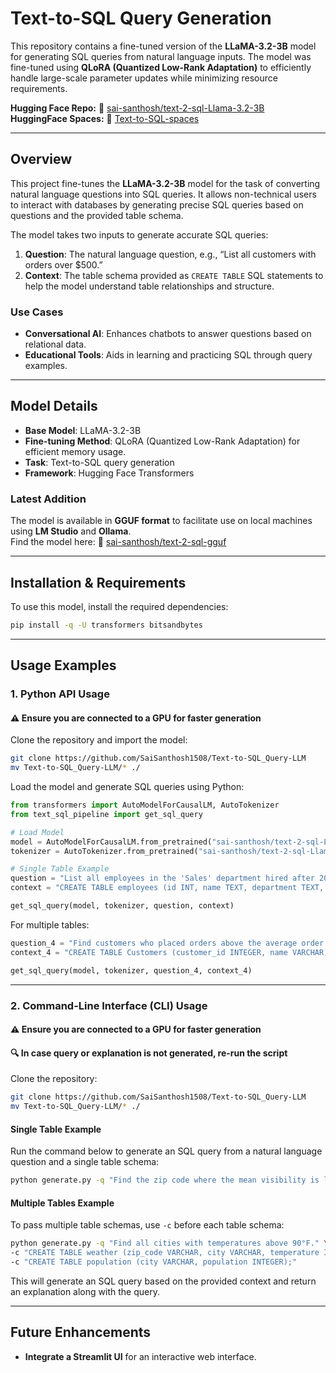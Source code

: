 # Text-to-SQL Query Generation

This repository contains a fine-tuned version of the **LLaMA-3.2-3B** model for generating SQL queries from natural language inputs. The model was fine-tuned using **QLoRA (Quantized Low-Rank Adaptation)** to efficiently handle large-scale parameter updates while minimizing resource requirements.

**Hugging Face Repo:** 🤗 [sai-santhosh/text-2-sql-Llama-3.2-3B](https://huggingface.co/sai-santhosh/text-2-sql-Llama-3.2-3B)<br>
**HuggingFace Spaces:** 🤗 [Text-to-SQL-spaces](https://huggingface.co/spaces/sai-santhosh/Text-to-SQL-Query)

---

## Overview

This project fine-tunes the **LLaMA-3.2-3B** model for the task of converting natural language questions into SQL queries. It allows non-technical users to interact with databases by generating precise SQL queries based on questions and the provided table schema.

The model takes two inputs to generate accurate SQL queries:

1. **Question**: The natural language question, e.g., “List all customers with orders over $500.”  
2. **Context**: The table schema provided as `CREATE TABLE` SQL statements to help the model understand table relationships and structure.

### Use Cases
- **Conversational AI**: Enhances chatbots to answer questions based on relational data.
- **Educational Tools**: Aids in learning and practicing SQL through query examples.

---

## Model Details
- **Base Model**: LLaMA-3.2-3B  
- **Fine-tuning Method**: QLoRA (Quantized Low-Rank Adaptation) for efficient memory usage.  
- **Task**: Text-to-SQL query generation  
- **Framework**: Hugging Face Transformers  

### Latest Addition
The model is available in **GGUF format** to facilitate use on local machines using **LM Studio** and **Ollama**.  
Find the model here: 🤗 [sai-santhosh/text-2-sql-gguf](https://huggingface.co/sai-santhosh/text-2-sql-gguf)

---

## Installation & Requirements

To use this model, install the required dependencies:

```bash
pip install -q -U transformers bitsandbytes
```

---

## Usage Examples

### **1. Python API Usage**
#### ⚠️ Ensure you are connected to a GPU for faster generation

Clone the repository and import the model:

```bash
git clone https://github.com/SaiSanthosh1508/Text-to-SQL_Query-LLM
mv Text-to-SQL_Query-LLM/* ./
```

Load the model and generate SQL queries using Python:

```python
from transformers import AutoModelForCausalLM, AutoTokenizer
from text_sql_pipeline import get_sql_query

# Load Model
model = AutoModelForCausalLM.from_pretrained("sai-santhosh/text-2-sql-Llama-3.2-3B", load_in_4bit=True)
tokenizer = AutoTokenizer.from_pretrained("sai-santhosh/text-2-sql-Llama-3.2-3B")

# Single Table Example
question = "List all employees in the 'Sales' department hired after 2020."
context = "CREATE TABLE employees (id INT, name TEXT, department TEXT, hire_date DATE);"

get_sql_query(model, tokenizer, question, context)
```

For multiple tables:

```python
question_4 = "Find customers who placed orders above the average order amount."
context_4 = "CREATE TABLE Customers (customer_id INTEGER, name VARCHAR); CREATE TABLE Orders (order_id INTEGER, customer_id INTEGER, amount INTEGER);"

get_sql_query(model, tokenizer, question_4, context_4)
```

---

### **2. Command-Line Interface (CLI) Usage**

#### ⚠️ Ensure you are connected to a GPU for faster generation
#### 🔍 In case query or explanation is not generated, re-run the script

Clone the repository:

```bash
git clone https://github.com/SaiSanthosh1508/Text-to-SQL_Query-LLM
mv Text-to-SQL_Query-LLM/* ./
```

#### **Single Table Example**
Run the command below to generate an SQL query from a natural language question and a single table schema:

```bash
python generate.py -q "Find the zip code where the mean visibility is lower than 10." -c "CREATE TABLE weather (zip_code VARCHAR, mean_visibility_miles INTEGER);"
```

#### **Multiple Tables Example**
To pass multiple table schemas, use `-c` before each table schema:

```bash
python generate.py -q "Find all cities with temperatures above 90°F." \
-c "CREATE TABLE weather (zip_code VARCHAR, city VARCHAR, temperature INTEGER);" \
-c "CREATE TABLE population (city VARCHAR, population INTEGER);"
```

This will generate an SQL query based on the provided context and return an explanation along with the query.

---

## Future Enhancements
- **Integrate a Streamlit UI** for an interactive web interface.

